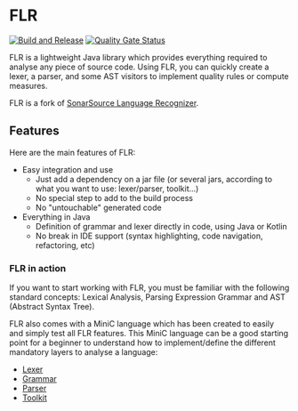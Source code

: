 # FLR

[![Build and Release](https://github.com/felipebz/flr/actions/workflows/main.yml/badge.svg?branch=main)](https://github.com/felipebz/flr/actions/workflows/main.yml)
[![Quality Gate Status](https://sonarqube.felipezorzo.com.br/api/project_badges/measure?project=com.felipebz.flr%3Aflr&metric=alert_status&token=sqb_6d18637c91a4b22ae95a16b83a41be69b7aa900d)](https://sonarqube.felipezorzo.com.br/dashboard?id=com.felipebz.flr%3Aflr)

FLR is a lightweight Java library which provides everything required to analyse any piece of source code. Using FLR, you can quickly create a lexer, a parser, and some AST visitors to implement quality rules or compute measures.

FLR is a fork of [SonarSource Language Recognizer](https://github.com/SonarSource/sslr/). 

## Features
Here are the main features of FLR:

* Easy integration and use
   * Just add a dependency on a jar file (or several jars, according to what you want to use: lexer/parser, toolkit...)
   * No special step to add to the build process
   * No "untouchable" generated code
* Everything in Java
   * Definition of grammar and lexer directly in code, using Java or Kotlin
   * No break in IDE support (syntax highlighting, code navigation, refactoring, etc)
  
### FLR in action
If you want to start working with FLR, you must be familiar with the following standard concepts: Lexical Analysis, Parsing Expression Grammar and AST (Abstract Syntax Tree). 

FLR also comes with a MiniC language which has been created to easily and simply test all FLR features. This MiniC language can be a good starting point for a beginner to understand how to implement/define the different mandatory layers to analyse a language:

* [Lexer](https://github.com/felipebz/flr/blob/main/flr-testing-harness/src/main/kotlin/com/felipebz/flr/test/minic/MiniCLexer.kt)
* [Grammar](https://github.com/felipebz/flr/blob/main/flr-testing-harness/src/main/kotlin/com/felipebz/flr/test/minic/MiniCGrammar.kt)
* [Parser](https://github.com/felipebz/flr/blob/main/flr-testing-harness/src/main/kotlin/com/felipebz/flr/test/minic/MiniCParser.kt)
* [Toolkit](https://github.com/felipebz/flr/blob/main/flr-testing-harness/src/main/kotlin/com/felipebz/flr/test/minic/MiniCToolkit.kt)
